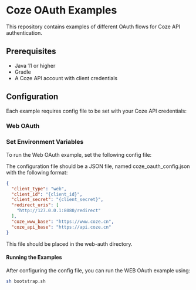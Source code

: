 # Coze OAuth Examples

This repository contains examples of different OAuth flows for Coze API authentication.

## Prerequisites

- Java 11 or higher
- Gradle
- A Coze API account with client credentials

## Configuration

Each example requires config file to be set with your Coze API credentials:

### Web OAuth

### Set Environment Variables

To run the Web OAuth example, set the following config file:

The configuration file should be a JSON file, named coze_oauth_config.json with the following format:
```json
{
  "client_type": "web",
  "client_id": "{client_id}",
  "client_secret": "{client_secret}",
  "redirect_uris": [
    "http://127.0.0.1:8080/redirect"
  ],
  "coze_www_base": "https://www.coze.cn",
  "coze_api_base": "https://api.coze.cn"
}
```

This file should be placed in the web-auth directory.

#### Running the Examples

After configuring the config file, you can run the WEB OAuth example using:

```bash
sh bootstrap.sh
```